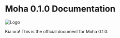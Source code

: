 # Moha 0.1.0 Documentation

![Logo](/artworks/logo.png)

Kia ora! This is the official document for Moha 0.1.0.

